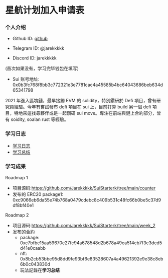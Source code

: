# 星航计划加入申请表

### 个人介绍

- Github ID: [github](https://github.com/Jarekkkkk?tab=repositories)

- Telegram ID: @jarekkkkk

- Discord ID: jarekkkkk

(首次如果没有，学习完毕钱包在填写)

- Sui 账号地址: 0x0b3fc768f8bb3c772321e3e7781cac4a45585b4bc64043686beb634d65341798

2021 年進入區塊鏈，最早接觸 EVM 的 solidity，特別鑽研於 Defi 項目，曾有研究員經驗。今年有嘗試發布 defi 項目在 sui 上，目前打算 build 另一個 defi 項目，特地來這找尋夥伴或是一起鑽研 sui move。專注在前端與鏈上合約部分，曾有 soidity, soalan rust 等經驗。

### 学习日志

- [学习日志](journal.md)
- [学习总结](summary.md)

### 学习成果

Roadmap 1

- 项目源码:https://github.com/Jarekkkkk/SuiStarterk/tree/main/counter
- 发布的 ERC20
  package1: 0xc9066eb6da55e74b768a0479cdebc8c409b531c48fc66b0be5c37d9df8bf40e1

Roadmap 2

- 项目源码:https://github.com/Jarekkkkk/SuiStarterk/tree/main/week_2
- 发布的合約
  - package: 0xc7bfbe15aa59670e27fc94a678548d2b678a49ea514cb7f3e3ded5d41e0caabb
  - nft: 0x8b2cb53bbe95d8dd9fe93bf6e83528607a4a49621392e9e38c8eb6b0c043830d
  - 玩法記錄在**学习总结**
